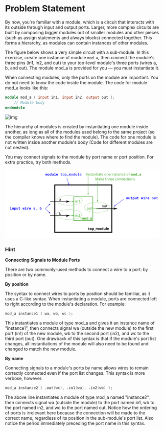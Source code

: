 # Problem Statement

By now, you're familiar with a module, which is a circuit that interacts with its outside through input and output ports. Larger, more complex circuits are built by composing bigger modules out of smaller modules and other pieces (such as assign statements and always blocks) connected together. This forms a hierarchy, as modules can contain instances of other modules.

The figure below shows a very simple circuit with a sub-module. In this exercise, create one instance of module `mod_a`, then connect the module's three pins (in1, in2, and out) to your top-level module's three ports (wires a, b, and out). The module mod_a is provided for you — you must instantiate it.

When connecting modules, only the ports on the module are important. You do not need to know the code inside the module. The code for module mod_a looks like this:

```verilog
module mod_a ( input in1, input in2, output out );
    // Module body
endmodule
```
![img](https://hdlbits.01xz.net/mw/images/0/08/Module_moda.png)

The hierarchy of modules is created by instantiating one module inside another, as long as all of the modules used belong to the same project (so the compiler knows where to find the module). The code for one module is not written inside another module's body (Code for different modules are not nested).

You may connect signals to the module by port name or port position. For extra practice, try both methods.

![alt text](image-1.png)

### Hint

**Connecting Signals to Module Ports**

There are two commonly-used methods to connect a wire to a port: by position or by name.

**By position**

The syntax to connect wires to ports by position should be familiar, as it uses a C-like syntax. When instantiating a module, ports are connected left to right according to the module's declaration. For example:

```verilog
mod_a instance1 ( wa, wb, wc );
```

This instantiates a module of type mod_a and gives it an instance name of "instance1", then connects signal wa (outside the new module) to the first port (in1) of the new module, wb to the second port (in2), and wc to the third port (out). One drawback of this syntax is that if the module's port list changes, all instantiations of the module will also need to be found and changed to match the new module.

**By name**

Connecting signals to a module's ports by name allows wires to remain correctly connected even if the port list changes. This syntax is more verbose, however.


```verilog
mod_a instance2 ( .out(wc), .in1(wa), .in2(wb) );
```

The above line instantiates a module of type mod_a named "instance2", then connects signal wa (outside the module) to the port named in1, wb to the port named in2, and wc to the port named out. Notice how the ordering of ports is irrelevant here because the connection will be made to the correct name, regardless of its position in the sub-module's port list. Also notice the period immediately preceding the port name in this syntax.
